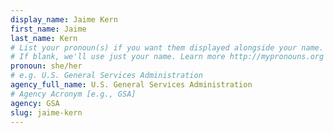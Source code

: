 ```yaml
---
display_name: Jaime Kern
first_name: Jaime
last_name: Kern
# List your pronoun(s) if you want them displayed alongside your name.
# If blank, we'll use just your name. Learn more http://mypronouns.org
pronoun: she/her
# e.g. U.S. General Services Administration
agency_full_name: U.S. General Services Administration
# Agency Acronym [e.g., GSA]
agency: GSA
slug: jaime-kern
---
```

